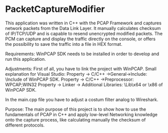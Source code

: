 # PacketCaptureModifier
This application was written in C++ with the PCAP Framework and captures network packets from the Data Link Layer. It manually calculates checksum of IP/TCP/UDP and is capable to resend unencrypted modified packets.
The PCM can capture and display the traffic directly on the console, or offers the possibility to save the traffic into a file in HEX format.

Requirements:
WinPCAP SDK needs to be installed in order to develop and run this application.

Adjustments:
First of all, you have to link the project with WinPCAP.
Small explanation for Visual Studio:
Property -> C/C++ ->General->Include: \Include of WinPCAP SDK.
Property -> C/C++ ->Preprocessor: WPCAP;WIN32
Property -> Linker -> Additional Libraries: \Lib\x64 or \x86 of WinPCAP SDK.

In the main.cpp file you have to adjust a costum filter analog to Wireshark.

Purpose:
The main purpose of this project is to show how to use the fundamentals of PCAP in C++ and apply low-level Networking knowledge onto the capture process, like calculating manually the checksum of different protocols.
 
